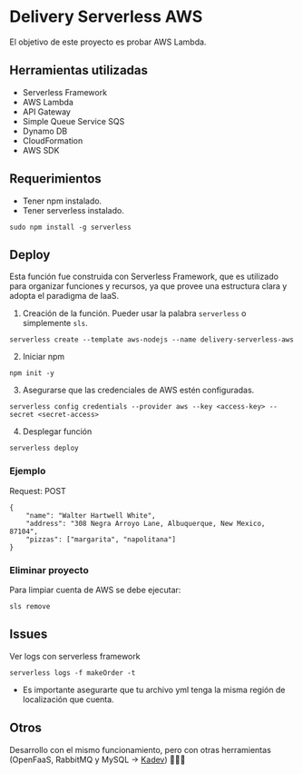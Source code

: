 # Delivery Serverless AWS
El objetivo de este proyecto es probar AWS Lambda. 

## Herramientas utilizadas 

* Serverless Framework 
* AWS Lambda
* API Gateway
* Simple Queue Service SQS
* Dynamo DB
* CloudFormation
* AWS SDK

## Requerimientos 

* Tener npm instalado.
* Tener serverless instalado.

```
sudo npm install -g serverless
```

## Deploy 
Esta función fue construida con Serverless Framework, que es utilizado para organizar funciones y recursos, ya que provee una estructura clara y adopta el paradigma de IaaS.

1. Creación de la función. Pueder usar la palabra `serverless` o simplemente `sls`. 

```
serverless create --template aws-nodejs --name delivery-serverless-aws
```

2. Iniciar npm

```
npm init -y 
```

3. Asegurarse que las credenciales de AWS estén configuradas. 

```
serverless config credentials --provider aws --key <access-key> --secret <secret-access>
```

4. Desplegar función

```
serverless deploy
```

### Ejemplo 

Request: POST

```
{
	"name": "Walter Hartwell White",
	"address": "308 Negra Arroyo Lane, Albuquerque, New Mexico, 87104",
	"pizzas": ["margarita", "napolitana"]
}
```

### Eliminar proyecto 

Para limpiar cuenta de AWS se debe ejecutar: 

```
sls remove
```

## Issues

Ver logs con serverless framework
```
serverless logs -f makeOrder -t
```

* Es importante asegurarte que tu archivo yml tenga la misma región de localización que cuenta. 


## Otros

Desarrollo con el mismo funcionamiento, pero con otras herramientas (OpenFaaS, RabbitMQ y MySQL -> [Kadev](https://gitlab.com/kadev-psb/send-order)) 🚚🚚🚚
